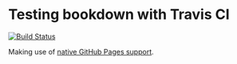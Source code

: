 # Testing bookdown with Travis CI

[![Build Status](https://travis-ci.org/Selbosh/asdfg.svg?branch=master)](https://travis-ci.org/Selbosh/asdfg)

Making use of [native GitHub Pages support](https://docs.travis-ci.com/user/deployment/pages/).
